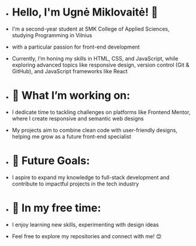 - # Hello, I'm Ugnė Miklovaitė! 👋
- I'm a second-year student at SMK College of Applied Sciences, studying Programming in Vilnius
- with a particular passion for front-end development
- Currently, I’m honing my skills in HTML, CSS, and JavaScript, while exploring advanced topics like responsive design, version control (Git & GitHub), and JavaScript frameworks like React

- # 🌟 What I’m working on:
- I dedicate time to tackling challenges on platforms like Frontend Mentor, where I create responsive and semantic web designs
- My projects aim to combine clean code with user-friendly designs, helping me grow as a future front-end specialist

- # 🚀 Future Goals:
- I aspire to expand my knowledge to full-stack development and contribute to impactful projects in the tech industry

- # 🌱 In my free time:
- I enjoy learning new skills, experimenting with design ideas

- Feel free to explore my repositories and connect with me! 😊
